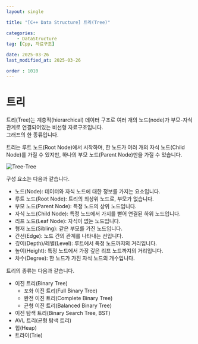```yaml
---
layout: single

title: "[C++ Data Structure] 트리(Tree)"

categories:
    - DataStructure
tag: [Cpp, 자료구조]

date: 2025-03-26
last_modified_at: 2025-03-26

order : 1010
---
```


# 트리

트리(Tree)는 계층적(hierarchical) 데이터 구조로 여러 개의 노드(node)가 부모-자식 관계로 연결되어있는 비선형 자료구조입니다.  
그래프의 한 종류입니다.

트리는 루트 노드(Root Node)에서 시작하며, 한 노드가 여러 개의 자식 노드(Child Node)를 가질 수 있지만, 하나의 부모 노드(Parent Node)만을 가질 수 있습니다.

![Tree-Tree]({{site.url}}/images/cpp\DataStructure\2025-03-26-Tree\Tree-Tree.PNG)

구성 요소는 다음과 같습니다.

+ 노드(Node): 데이터와 자식 노드에 대한 정보를 가지는 요소입니다.
+ 루트 노드(Root Node): 트리의 최상위 노드로, 부모가 없습니다.
+ 부모 노드(Parent Node): 특정 노드의 상위 노드입니다.
+ 자식 노드(Child Node): 특정 노드에서 가지를 뻗어 연결된 하위 노드입니다.
+ 리프 노드(Leaf Node): 자식이 없는 노드입니다.
+ 형재 노드(Sibling): 같은 부모를 가진 노드입니다.
+ 간선(Edge): 노드 간의 관계를 나타내는 선입니다.
+ 깊이(Depth)/레벨(Level): 루트에서 특정 노드까지의 거리입니다.
+ 높이(Height): 특정 노드에서 가장 깊은 리프 노드까지의 거리입니다.
+ 차수(Degree): 한 노드가 가진 자식 노드의 개수입니다.

트리의 종류는 다음과 같습니다.

+ 이진 트리(Binary Tree)
    - 포화 이진 트리(Full Binary Tree)
    - 완전 이진 트리(Complete Binary Tree)
    - 균형 이진 트리(Balanced Binary Tree) 
+ 이진 탐색 트리(Binary Search Tree, BST)
+ AVL 트리(균형 탐색 트리)
+ 힙(Heap)
+ 트라이(Trie)